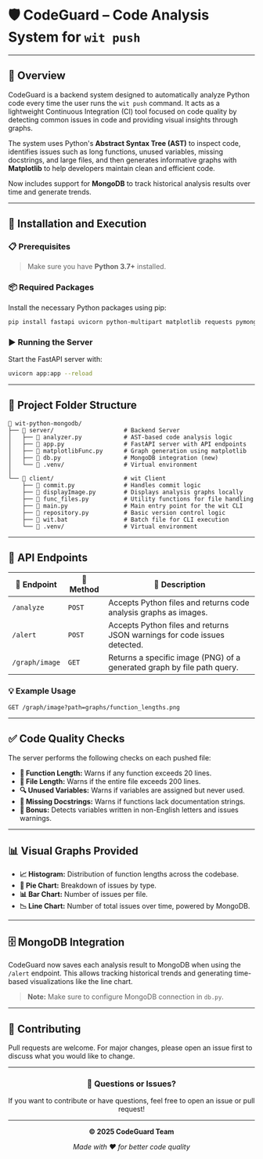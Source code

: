 # 🛡️ CodeGuard – Code Analysis System for `wit push`


---

## 🎯 Overview

CodeGuard is a backend system designed to automatically analyze Python code every time the user runs the `wit push` command. It acts as a lightweight Continuous Integration (CI) tool focused on code quality by detecting common issues in code and providing visual insights through graphs. 

The system uses Python's **Abstract Syntax Tree (AST)** to inspect code, identifies issues such as long functions, unused variables, missing docstrings, and large files, and then generates informative graphs with **Matplotlib** to help developers maintain clean and efficient code. 

Now includes support for **MongoDB** to track historical analysis results over time and generate trends.

---

## 🚀 Installation and Execution

### 📋 Prerequisites

> Make sure you have **Python 3.7+** installed.

### 📦 Required Packages

Install the necessary Python packages using pip:

```bash
pip install fastapi uvicorn python-multipart matplotlib requests pymongo
```

### ▶️ Running the Server

Start the FastAPI server with:

```bash
uvicorn app:app --reload
```

---

## 📁 Project Folder Structure

```
📂 wit-python-mongodb/
├── 📁 server/                    # Backend Server
│   ├── 📄 analyzer.py            # AST-based code analysis logic
│   ├── 📄 app.py                 # FastAPI server with API endpoints
│   ├── 📄 matplotlibFunc.py      # Graph generation using matplotlib
│   ├── 📄 db.py                  # MongoDB integration (new)
│   └── 📁 .venv/                 # Virtual environment
│
└── 📁 client/                    # wit Client
    ├── 📄 commit.py              # Handles commit logic
    ├── 📄 displayImage.py        # Displays analysis graphs locally
    ├── 📄 func_files.py          # Utility functions for file handling
    ├── 📄 main.py                # Main entry point for the wit CLI
    ├── 📄 repository.py          # Basic version control logic
    ├── 📄 wit.bat                # Batch file for CLI execution
    └── 📁 .venv/                 # Virtual environment
```

---

## 🔌 API Endpoints

| 🎯 Endpoint | 📡 Method | 📝 Description |
|-------------|-----------|----------------|
| `/analyze` | `POST` | Accepts Python files and returns code analysis graphs as images. |
| `/alert` | `POST` | Accepts Python files and returns JSON warnings for code issues detected. |
| `/graph/image` | `GET` | Returns a specific image (PNG) of a generated graph by file path query. |

### 💡 Example Usage

```http
GET /graph/image?path=graphs/function_lengths.png
```

---

## ✅ Code Quality Checks

The server performs the following checks on each pushed file:

- **📏 Function Length:** Warns if any function exceeds 20 lines.
- **📄 File Length:** Warns if the entire file exceeds 200 lines.
- **🔍 Unused Variables:** Warns if variables are assigned but never used.
- **📖 Missing Docstrings:** Warns if functions lack documentation strings.
- **🌟 Bonus:** Detects variables written in non-English letters and issues warnings.

---

## 📊 Visual Graphs Provided

- **📈 Histogram:** Distribution of function lengths across the codebase.
- **🥧 Pie Chart:** Breakdown of issues by type.
- **📊 Bar Chart:** Number of issues per file.
- **📉 Line Chart:** Number of total issues over time, powered by MongoDB.

---

## 🗄️ MongoDB Integration

CodeGuard now saves each analysis result to MongoDB when using the `/alert` endpoint. This allows tracking historical trends and generating time-based visualizations like the line chart. 

> **Note:** Make sure to configure MongoDB connection in `db.py`.

---

## 🤝 Contributing

Pull requests are welcome. For major changes, please open an issue first to discuss what you would like to change.

---

<div align="center">

### 💬 Questions or Issues?

If you want to contribute or have questions, feel free to open an issue or pull request!

---

**© 2025 CodeGuard Team**

*Made with ❤️ for better code quality*

</div>
